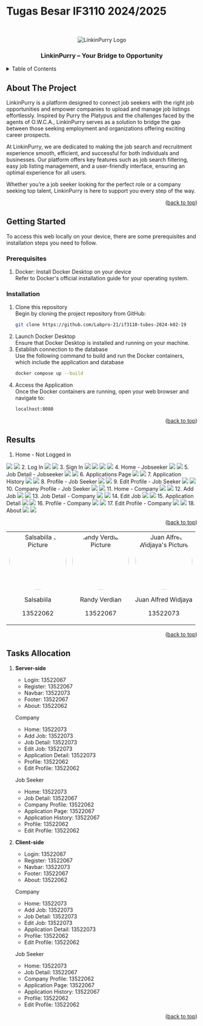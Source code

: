 # Tugas Besar IF3110 2024/2025

<a id="readme-top"></a>
<br />
<div align="center">
    <img src="php/src/public/images/logo-dark.png" alt="LinkinPurry Logo">
    <h3>LinkinPurry – Your Bridge to Opportunity</h3>
</div>

<details>
  <summary>Table of Contents</summary>
  <ol>
    <li>
      <a href="#about-the-project">About The Project</a>
    </li>
    <li>
      <a href="#getting-started">Getting Started</a>
      <ul>
        <li><a href="#prerequisites">Prerequisites</a></li>
        <li><a href="#installation">Installation</a></li>
      </ul>
    </li>
    <li><a href="#results">Results</a></li>
    <li><a href="#contributors">Contributors</a></li>
    <li><a href="#tasks-allocation">Tasks Allocation</a></li>
  </ol>
</details>

## About The Project

LinkinPurry is a platform designed to connect job seekers with the right job opportunities and empower companies to upload and manage job listings effortlessly. Inspired by Purry the Platypus and the challenges faced by the agents of O.W.C.A., LinkinPurry serves as a solution to bridge the gap between those seeking employment and organizations offering exciting career prospects.

At LinkinPurry, we are dedicated to making the job search and recruitment experience smooth, efficient, and successful for both individuals and businesses. Our platform offers key features such as job search filtering, easy job listing management, and a user-friendly interface, ensuring an optimal experience for all users.

Whether you’re a job seeker looking for the perfect role or a company seeking top talent, LinkinPurry is here to support you every step of the way.

<p align="right">(<a href="#readme-top">back to top</a>)</p>

## Getting Started

To access this web locally on your device, there are some prerequisites and installation steps you need to follow.

### Prerequisites

1. Docker: Install Docker Desktop on your device
<br>Refer to Docker's official installation guide for your operating system.</br>

### Installation

1. Clone this repository
<br>Begin by cloning the project repository from GitHub:</br>
   ```sh
   git clone https://github.com/Labpro-21/if3110-tubes-2024-k02-19
   ```
2. Launch Docker Desktop
<br>Ensure that Docker Desktop is installed and running on your machine.</br>
3. Establish connection to the database
<br>Use the following command to build and run the Docker containers, which include the application and database</br>
   ```sh
   docker compose up --build
   ```
4. Access the Application
<br>Once the Docker containers are running, open your web browser and navigate to:</br>
    ```sh
    localhost:8080
    ```

<p align="right">(<a href="#readme-top">back to top</a>)</p>

## Results
1. Home - Not Logged in
<img src="image/landing-page.png">
<img src="image/landing-page-lighthouse.png">
2. Log In
<img src="image/login.png">
<img src="image/login-lighthouse.png">
3. Sign In
<img src="image/signup1.png">
<img src="image/signup1-lighthouse.png">
<img src="image/signup2.png">
<img src="image/signup2-lighthouse.png">
4. Home - Jobseeker
<img src="image/home-jobseeker.png">
<img src="image/home-jobseeker-lighthouse.png">
5. Job Detail - Jobseeker
<img src="image/job-detail-jobseeker.png">
<img src="image/job-detail-job-seekerlighthouse.png">
6. Applications Page
<img src="image/apply.png">
<img src="image/apply-lighthouse.png">
7. Application History
<img src="image/history.png">
<img src="image/history-lighthouse.png">
8. Profile - Job Seeker
<img src="image/profile-jobseeker.png">
<img src="image/profile-jobseeker-lighthouse.png">
9. Edit Profile - Job Seeker
<img src="image/edit-profile-jobseeker.png">
<img src="image/edit-profile-jobseeker-lighthouse.png">
10. Company Profile - Job Seeker
<img src="image/company-profile-jobseeker.png">
<img src="image/company-profile-jobseeker-lighthouse.png">
11. Home - Company
<img src="image/home-company.png">
<img src="image/home-company-lighthouse.png">
12. Add Job
<img src="image/add-job.png">
<img src="image/add-job-lighthouse.png">
13. Job Detail - Company
<img src="image/job-detail-company.png">
<img src="image/job-detail-company-lighthouse.png">
14. Edit Job
<img src="image/edit-job.png">
<img src="image/edit-job-lighthouse.png">
15. Application Detail
<img src="image/application-detail.png">
<img src="image/application-detail-lighthouse.png">
16. Profile - Company
<img src="image/profile-company.png">
<img src="image/profile-company-lighthouse.png">
17. Edit Profile - Company
<img src="image/edit-profile-company.png">
<img src="image/edit-profile-company-lighthouse.png">
18. About
<img src="image/about.png">
<img src="image/about-lighthouse.png">

<p align="right">(<a href="#readme-top">back to top</a>)</p>

<table>
  <tr>
    <td style="text-align: center;">
      <img src="php/src/public/images/salsa-pic.png" alt="Salsabiila's Picture" width="150" height="150" style="border-radius: 50%;">
      <p>Salsabiila</p>
      <p>13522062</p>
    </td>
    <td style="text-align: center;">
      <img src="php/src/public/images/randy-pic.png" alt="Randy Verdian's Picture" width="150" height="150" style="border-radius: 50%;">
      <p>Randy Verdian</p>
      <p>13522067</p>
    </td>
    <td style="text-align: center;">
      <img src="php/src/public/images/juan-pic.png" alt="Juan Alfred Widjaya's Picture" width="150" height="150" style="border-radius: 50%;">
      <p>Juan Alfred Widjaya</p>
      <p>13522073</p>
    </td>
  </tr>
</table>

<p align="right">(<a href="#readme-top">back to top</a>)</p>

## Tasks Allocation
1. **Server-side**  
   - Login: 13522067  
   - Register: 13522067  
   - Navbar: 13522073  
   - Footer: 13522067  
   - About: 13522062  

    Company 
   - Home: 13522073  
   - Add Job: 13522073  
   - Job Detail: 13522073  
   - Edit Job: 13522073  
   - Application Detail: 13522073  
   - Profile: 13522062  
   - Edit Profile: 13522062  

    Job Seeker 
   - Home: 13522073  
   - Job Detail: 13522067  
   - Company Profile: 13522062  
   - Application Page: 13522067  
   - Application History: 13522067  
   - Profile: 13522062  
   - Edit Profile: 13522062

2. **Client-side**
   - Login: 13522067  
   - Register: 13522067  
   - Navbar: 13522073  
   - Footer: 13522067  
   - About: 13522062  

    Company  
   - Home: 13522073  
   - Add Job: 13522073  
   - Job Detail: 13522073  
   - Edit Job: 13522073  
   - Application Detail: 13522073  
   - Profile: 13522062  
   - Edit Profile: 13522062  

    Job Seeker  
   - Home: 13522073  
   - Job Detail: 13522067  
   - Company Profile: 13522062  
   - Application Page: 13522067  
   - Application History: 13522067  
   - Profile: 13522062  
   - Edit Profile: 13522062

<p align="right">(<a href="#readme-top">back to top</a>)</p>
